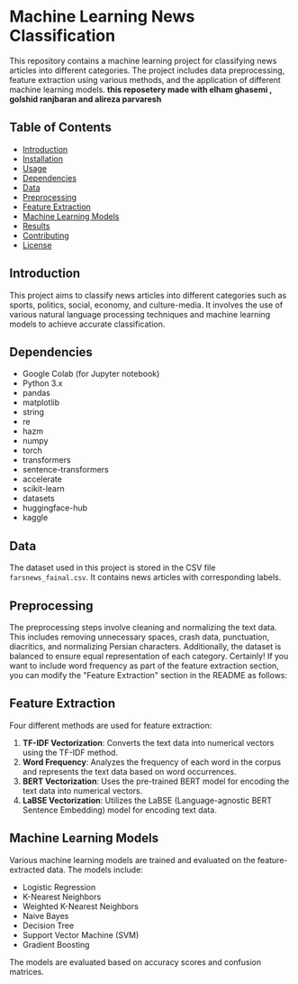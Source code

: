 # Machine Learning News Classification

This repository contains a machine learning project for classifying news articles into different categories. The project includes data preprocessing, feature extraction using various methods, and the application of different machine learning models.
**this reposetery made with elham ghasemi , golshid ranjbaran and alireza parvaresh**
## Table of Contents

- [Introduction](#introduction)
- [Installation](#installation)
- [Usage](#usage)
- [Dependencies](#dependencies)
- [Data](#data)
- [Preprocessing](#preprocessing)
- [Feature Extraction](#feature-extraction)
- [Machine Learning Models](#machine-learning-models)
- [Results](#results)
- [Contributing](#contributing)
- [License](#license)

## Introduction

This project aims to classify news articles into different categories such as sports, politics, social, economy, and culture-media. It involves the use of various natural language processing techniques and machine learning models to achieve accurate classification.

## Dependencies

- Google Colab (for Jupyter notebook)
- Python 3.x
- pandas
- matplotlib
- string
- re
- hazm
- numpy
- torch
- transformers
- sentence-transformers
- accelerate
- scikit-learn
- datasets
- huggingface-hub
- kaggle

## Data

The dataset used in this project is stored in the CSV file `farsnews_fainal.csv`. It contains news articles with corresponding labels.

## Preprocessing

The preprocessing steps involve cleaning and normalizing the text data. This includes removing unnecessary spaces, crash data, punctuation, diacritics, and normalizing Persian characters. Additionally, the dataset is balanced to ensure equal representation of each category.
Certainly! If you want to include word frequency as part of the feature extraction section, you can modify the "Feature Extraction" section in the README as follows:

## Feature Extraction

Four different methods are used for feature extraction:

1. **TF-IDF Vectorization**: Converts the text data into numerical vectors using the TF-IDF method.
2. **Word Frequency**: Analyzes the frequency of each word in the corpus and represents the text data based on word occurrences.
3. **BERT Vectorization**: Uses the pre-trained BERT model for encoding the text data into numerical vectors.
4. **LaBSE Vectorization**: Utilizes the LaBSE (Language-agnostic BERT Sentence Embedding) model for encoding text data.


## Machine Learning Models

Various machine learning models are trained and evaluated on the feature-extracted data. The models include:

- Logistic Regression
- K-Nearest Neighbors
- Weighted K-Nearest Neighbors
- Naive Bayes
- Decision Tree
- Support Vector Machine (SVM)
- Gradient Boosting

The models are evaluated based on accuracy scores and confusion matrices.
